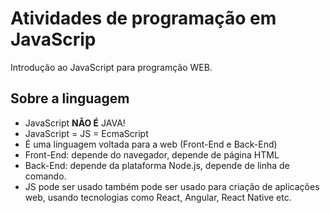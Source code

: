 # Atividades de programação em JavaScrip

Introdução ao JavaScript para programção WEB.

## Sobre a linguagem 

- JavaScript **NÃO É** JAVA!
- JavaScript = JS = EcmaScript
- É uma linguagem voltada para a web (Front-End e Back-End)
- Front-End: depende do navegador, depende de página HTML
- Back-End: depende da plataforma Node.js, depende de linha de comando.
- JS pode ser usado também pode ser usado para criação de aplicações web, usando tecnologias como React, Angular, React Native etc.


